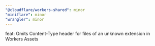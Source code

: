 ```yaml
---
"@cloudflare/workers-shared": minor
"miniflare": minor
"wrangler": minor
---
```


feat: Omits Content-Type header for files of an unknown extension in Workers Assets
